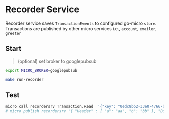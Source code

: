 # Recorder Service

Recorder service saves `TransactionEvents` to configured go-micro `store`.
Transactions are published by other micro services i.e., `account`, `emailer`, `greeter`

## Start

> (optional) set broker to googlepubsub

```bash
export MICRO_BROKER=googlepubsub
```

```bash
make run-recorder
```

## Test

```bash
micro call recordersrv Transaction.Read  '{"key": "0edc8bb2-33e0-4766-bc13-e62a346465be#accountsrv"}'
# micro publish recordersrv '{ "Header" : { "a": "aa", "b": "bb" }, "Body" : {"c": "cc"} }'
```
